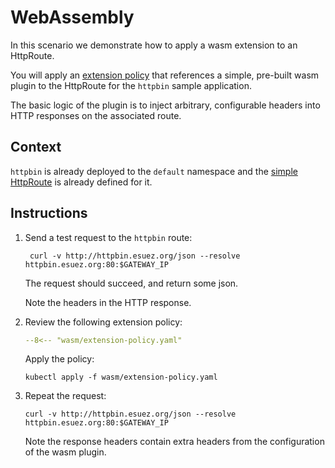 # WebAssembly

In this scenario we demonstrate how to apply a wasm extension to an HttpRoute.

You will apply an [extension policy](https://gateway.envoyproxy.io/docs/api/extension_types/#envoyextensionpolicy) that references a simple, pre-built wasm plugin to the HttpRoute for the `httpbin` sample application.

The basic logic of the plugin is to inject arbitrary, configurable headers into HTTP responses on the associated route.

## Context

`httpbin` is already deployed to the `default` namespace and the [simple HttpRoute](simple-route.md) is already defined for it.

## Instructions

1. Send a test request to the `httpbin` route:

    ```shell
     curl -v http://httpbin.esuez.org/json --resolve httpbin.esuez.org:80:$GATEWAY_IP
    ```

    The request should succeed, and return some json.

    Note the headers in the HTTP response.

1. Review the following extension policy:

    ```yaml linenums="1"
    --8<-- "wasm/extension-policy.yaml"
    ```

    Apply the policy:

    ```shell
    kubectl apply -f wasm/extension-policy.yaml
    ```

1. Repeat the request:

    ```shell
    curl -v http://httpbin.esuez.org/json --resolve httpbin.esuez.org:80:$GATEWAY_IP
    ```

    Note the response headers contain extra headers from the configuration of the wasm plugin.

